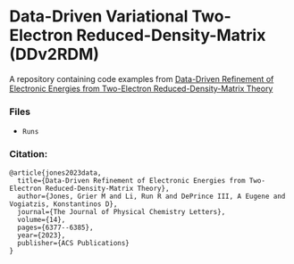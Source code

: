 # Data-Driven Variational Two-Electron Reduced-Density-Matrix (DDv2RDM) 
A repository containing code examples from [Data-Driven Refinement of Electronic Energies from Two-Electron Reduced-Density-Matrix Theory](https://pubs.acs.org/doi/10.1021/acs.jpclett.3c01382)


### Files
- `Runs`


### Citation:
```
@article{jones2023data,
  title={Data-Driven Refinement of Electronic Energies from Two-Electron Reduced-Density-Matrix Theory},
  author={Jones, Grier M and Li, Run R and DePrince III, A Eugene and Vogiatzis, Konstantinos D},
  journal={The Journal of Physical Chemistry Letters},
  volume={14},
  pages={6377--6385},
  year={2023},
  publisher={ACS Publications}
}
```

